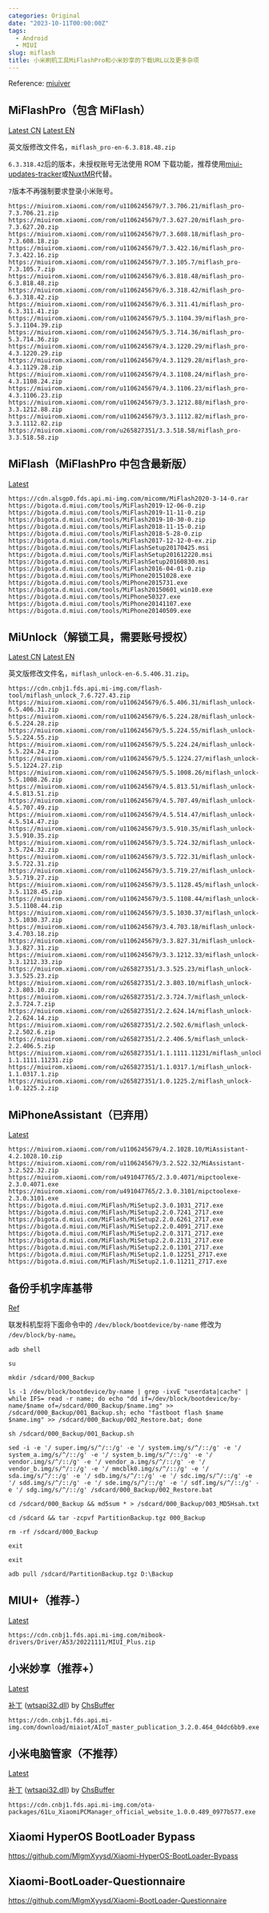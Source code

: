 ```yaml
---
categories: Original
date: "2023-10-11T00:00:00Z"
tags:
  - Android
  - MIUI
slug: miflash
title: 小米刷机工具MiFlashPro和小米妙享的下载URL以及更多杂项
---
```


Reference: [miuiver](https://miuiver.com/miflash-pro/)

## MiFlashPro（包含 MiFlash）

[Latest CN](https://miuirom.xiaomi.com/rom/u1106245679/7.3.706.21/miflash_pro-7.3.706.21.zip) [Latest EN](https://miuirom.xiaomi.com/rom/u1106245679/7.3.706.21/miflash_pro-en-7.3.706.21.zip)

英文版修改文件名，`miflash_pro-en-6.3.818.48.zip`

`6.3.318.42`后的版本，未授权账号无法使用 ROM 下载功能，推荐使用[miui-updates-tracker](https://github.com/XiaomiFirmwareUpdater/miui-updates-tracker)或[NuxtMR](https://github.com/HegeKen/NuxtMR)代替。

`7`版本不再强制要求登录小米账号。

```
https://miuirom.xiaomi.com/rom/u1106245679/7.3.706.21/miflash_pro-7.3.706.21.zip
https://miuirom.xiaomi.com/rom/u1106245679/7.3.627.20/miflash_pro-7.3.627.20.zip
https://miuirom.xiaomi.com/rom/u1106245679/7.3.608.18/miflash_pro-7.3.608.18.zip
https://miuirom.xiaomi.com/rom/u1106245679/7.3.422.16/miflash_pro-7.3.422.16.zip
https://miuirom.xiaomi.com/rom/u1106245679/7.3.105.7/miflash_pro-7.3.105.7.zip
https://miuirom.xiaomi.com/rom/u1106245679/6.3.818.48/miflash_pro-6.3.818.48.zip
https://miuirom.xiaomi.com/rom/u1106245679/6.3.318.42/miflash_pro-6.3.318.42.zip
https://miuirom.xiaomi.com/rom/u1106245679/6.3.311.41/miflash_pro-6.3.311.41.zip
https://miuirom.xiaomi.com/rom/u1106245679/5.3.1104.39/miflash_pro-5.3.1104.39.zip
https://miuirom.xiaomi.com/rom/u1106245679/5.3.714.36/miflash_pro-5.3.714.36.zip
https://miuirom.xiaomi.com/rom/u1106245679/4.3.1220.29/miflash_pro-4.3.1220.29.zip
https://miuirom.xiaomi.com/rom/u1106245679/4.3.1129.28/miflash_pro-4.3.1129.28.zip
https://miuirom.xiaomi.com/rom/u1106245679/4.3.1108.24/miflash_pro-4.3.1108.24.zip
https://miuirom.xiaomi.com/rom/u1106245679/4.3.1106.23/miflash_pro-4.3.1106.23.zip
https://miuirom.xiaomi.com/rom/u1106245679/3.3.1212.88/miflash_pro-3.3.1212.88.zip
https://miuirom.xiaomi.com/rom/u1106245679/3.3.1112.82/miflash_pro-3.3.1112.82.zip
https://miuirom.xiaomi.com/rom/u265827351/3.3.518.58/miflash_pro-3.3.518.58.zip
```

## MiFlash（MiFlashPro 中包含最新版）

[Latest](https://cdn.alsgp0.fds.api.mi-img.com/micomm/MiFlash2020-3-14-0.rar)

```
https://cdn.alsgp0.fds.api.mi-img.com/micomm/MiFlash2020-3-14-0.rar
https://bigota.d.miui.com/tools/MiFlash2019-12-06-0.zip
https://bigota.d.miui.com/tools/MiFlash2019-11-11-0.zip
https://bigota.d.miui.com/tools/MiFlash2019-10-30-0.zip
https://bigota.d.miui.com/tools/MiFlash2018-11-15-0.zip
https://bigota.d.miui.com/tools/MiFlash2018-5-28-0.zip
https://bigota.d.miui.com/tools/MiFlash2017-12-12-0-ex.zip
https://bigota.d.miui.com/tools/MiFlashSetup20170425.msi
https://bigota.d.miui.com/tools/MiFlashSetup201612220.msi
https://bigota.d.miui.com/tools/MiFlashSetup20160830.msi
https://bigota.d.miui.com/tools/MiFlash2016-04-01-0.zip
https://bigota.d.miui.com/tools/MiPhone20151028.exe
https://bigota.d.miui.com/tools/MiPhone2015731.exe
https://bigota.d.miui.com/tools/MiFlash20150601_win10.exe
https://bigota.d.miui.com/tools/MiPhone50327.exe
https://bigota.d.miui.com/tools/MiPhone20141107.exe
https://bigota.d.miui.com/tools/MiPhone20140509.exe
```

## MiUnlock（解锁工具，需要账号授权）

[Latest CN](https://cdn.cnbj1.fds.api.mi-img.com/flash-tool/miflash_unlock_7.6.727.43.zip) [Latest EN](https://miuirom.xiaomi.com/rom/u1106245679/6.5.224.28/miflash_unlock-en-6.5.224.28.zip)

英文版修改文件名，`miflash_unlock-en-6.5.406.31.zip`。

```
https://cdn.cnbj1.fds.api.mi-img.com/flash-tool/miflash_unlock_7.6.727.43.zip
https://miuirom.xiaomi.com/rom/u1106245679/6.5.406.31/miflash_unlock-6.5.406.31.zip
https://miuirom.xiaomi.com/rom/u1106245679/6.5.224.28/miflash_unlock-6.5.224.28.zip
https://miuirom.xiaomi.com/rom/u1106245679/5.5.224.55/miflash_unlock-5.5.224.55.zip
https://miuirom.xiaomi.com/rom/u1106245679/5.5.224.24/miflash_unlock-5.5.224.24.zip
https://miuirom.xiaomi.com/rom/u1106245679/5.5.1224.27/miflash_unlock-5.5.1224.27.zip
https://miuirom.xiaomi.com/rom/u1106245679/5.5.1008.26/miflash_unlock-5.5.1008.26.zip
https://miuirom.xiaomi.com/rom/u1106245679/4.5.813.51/miflash_unlock-4.5.813.51.zip
https://miuirom.xiaomi.com/rom/u1106245679/4.5.707.49/miflash_unlock-4.5.707.49.zip
https://miuirom.xiaomi.com/rom/u1106245679/4.5.514.47/miflash_unlock-4.5.514.47.zip
https://miuirom.xiaomi.com/rom/u1106245679/3.5.910.35/miflash_unlock-3.5.910.35.zip
https://miuirom.xiaomi.com/rom/u1106245679/3.5.724.32/miflash_unlock-3.5.724.32.zip
https://miuirom.xiaomi.com/rom/u1106245679/3.5.722.31/miflash_unlock-3.5.722.31.zip
https://miuirom.xiaomi.com/rom/u1106245679/3.5.719.27/miflash_unlock-3.5.719.27.zip
https://miuirom.xiaomi.com/rom/u1106245679/3.5.1128.45/miflash_unlock-3.5.1128.45.zip
https://miuirom.xiaomi.com/rom/u1106245679/3.5.1108.44/miflash_unlock-3.5.1108.44.zip
https://miuirom.xiaomi.com/rom/u1106245679/3.5.1030.37/miflash_unlock-3.5.1030.37.zip
https://miuirom.xiaomi.com/rom/u1106245679/3.4.703.18/miflash_unlock-3.4.703.18.zip
https://miuirom.xiaomi.com/rom/u1106245679/3.3.827.31/miflash_unlock-3.3.827.31.zip
https://miuirom.xiaomi.com/rom/u1106245679/3.3.1212.33/miflash_unlock-3.3.1212.33.zip
https://miuirom.xiaomi.com/rom/u265827351/3.3.525.23/miflash_unlock-3.3.525.23.zip
https://miuirom.xiaomi.com/rom/u265827351/2.3.803.10/miflash_unlock-2.3.803.10.zip
https://miuirom.xiaomi.com/rom/u265827351/2.3.724.7/miflash_unlock-2.3.724.7.zip
https://miuirom.xiaomi.com/rom/u265827351/2.2.624.14/miflash_unlock-2.2.624.14.zip
https://miuirom.xiaomi.com/rom/u265827351/2.2.502.6/miflash_unlock-2.2.502.6.zip
https://miuirom.xiaomi.com/rom/u265827351/2.2.406.5/miflash_unlock-2.2.406.5.zip
https://miuirom.xiaomi.com/rom/u265827351/1.1.1111.11231/miflash_unlock-1.1.1111.11231.zip
https://miuirom.xiaomi.com/rom/u265827351/1.1.0317.1/miflash_unlock-1.1.0317.1.zip
https://miuirom.xiaomi.com/rom/u265827351/1.0.1225.2/miflash_unlock-1.0.1225.2.zip
```

## MiPhoneAssistant（已弃用）

[Latest](https://miuirom.xiaomi.com/rom/u1106245679/4.2.1028.10/MiAssistant-4.2.1028.10.zip)

```
https://miuirom.xiaomi.com/rom/u1106245679/4.2.1028.10/MiAssistant-4.2.1028.10.zip
https://miuirom.xiaomi.com/rom/u1106245679/3.2.522.32/MiAssistant-3.2.522.32.zip
https://miuirom.xiaomi.com/rom/u491047765/2.3.0.4071/mipctoolexe-2.3.0.4071.exe
https://miuirom.xiaomi.com/rom/u491047765/2.3.0.3101/mipctoolexe-2.3.0.3101.exe
https://bigota.d.miui.com/MiFlash/MiSetup2.3.0.1031_2717.exe
https://bigota.d.miui.com/MiFlash/MiSetup2.2.0.7241_2717.exe
https://bigota.d.miui.com/MiFlash/MiSetup2.2.0.6261_2717.exe
https://bigota.d.miui.com/MiFlash/MiSetup2.2.0.4091_2717.exe
https://bigota.d.miui.com/MiFlash/MiSetup2.2.0.3171_2717.exe
https://bigota.d.miui.com/MiFlash/MiSetup2.2.0.2131_2717.exe
https://bigota.d.miui.com/MiFlash/MiSetup2.2.0.1301_2717.exe
https://bigota.d.miui.com/MiFlash/MiSetup2.1.0.12251_2717.exe
https://bigota.d.miui.com/MiFlash/MiSetup2.1.0.11211_2717.exe
```

## 备份手机字库基带

[Ref](https://miuiver.com/backup-phone-partition/)

联发科机型将下面命令中的 `/dev/block/bootdevice/by-name` 修改为 `/dev/block/by-name`。

```shell
adb shell

su

mkdir /sdcard/000_Backup

ls -1 /dev/block/bootdevice/by-name | grep -ixvE "userdata|cache" | while IFS= read -r name; do echo "dd if=/dev/block/bootdevice/by-name/$name of=/sdcard/000_Backup/$name.img" >> /sdcard/000_Backup/001_Backup.sh; echo "fastboot flash $name $name.img" >> /sdcard/000_Backup/002_Restore.bat; done

sh /sdcard/000_Backup/001_Backup.sh

sed -i -e '/ super.img/s/^/::/g' -e '/ system.img/s/^/::/g' -e '/ system_a.img/s/^/::/g' -e '/ system_b.img/s/^/::/g' -e '/ vendor.img/s/^/::/g' -e '/ vendor_a.img/s/^/::/g' -e '/ vendor_b.img/s/^/::/g' -e '/ mmcblk0.img/s/^/::/g' -e '/ sda.img/s/^/::/g' -e '/ sdb.img/s/^/::/g' -e '/ sdc.img/s/^/::/g' -e '/ sdd.img/s/^/::/g' -e '/ sde.img/s/^/::/g' -e '/ sdf.img/s/^/::/g' -e '/ sdg.img/s/^/::/g' /sdcard/000_Backup/002_Restore.bat

cd /sdcard/000_Backup && md5sum * > /sdcard/000_Backup/003_MD5Hsah.txt

cd /sdcard && tar -zcpvf PartitionBackup.tgz 000_Backup

rm -rf /sdcard/000_Backup

exit

exit

adb pull /sdcard/PartitionBackup.tgz D:\Backup
```

## MIUI+（推荐-）

[Latest](https://cdn.cnbj1.fds.api.mi-img.com/mibook-drivers/Driver/A53/20221111/MIUI_Plus.zip)

```
https://cdn.cnbj1.fds.api.mi-img.com/mibook-drivers/Driver/A53/20221111/MIUI_Plus.zip
```

## 小米妙享（推荐+）

[Latest](https://cdn.cnbj1.fds.api.mi-img.com/download/miaiot/AIoT_master_publication_3.2.0.464_04dc6bb9.exe)

[补丁](https://www.coolapk.com/feed/42297337) ([wtsapi32.dll](old/wtsapi32.dll)) by [ChsBuffer](https://github.com/chsbuffer)

```
https://cdn.cnbj1.fds.api.mi-img.com/download/miaiot/AIoT_master_publication_3.2.0.464_04dc6bb9.exe
```

## 小米电脑管家（不推荐）

[Latest](https://cdn.cnbj1.fds.api.mi-img.com/ota-packages/61Lu_XiaomiPCManager_official_website_1.0.0.489_0977b577.exe)

[补丁](https://www.coolapk1s.com/feed/46182665) ([wtsapi32.dll](wtsapi32.dll)) by [ChsBuffer](https://github.com/chsbuffer)

```
https://cdn.cnbj1.fds.api.mi-img.com/ota-packages/61Lu_XiaomiPCManager_official_website_1.0.0.489_0977b577.exe
```

## Xiaomi HyperOS BootLoader Bypass

https://github.com/MlgmXyysd/Xiaomi-HyperOS-BootLoader-Bypass

## Xiaomi-BootLoader-Questionnaire

https://github.com/MlgmXyysd/Xiaomi-BootLoader-Questionnaire
